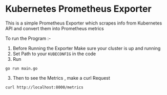 # Kubernetes Prometheus Exporter

This is a simple Prometheus Exporter which scrapes info from Kubernetes API and convert them into Prometheus metrics

To run the Program :- 

1) Before Running the Exporter Make sure your cluster is up and running
2) Set Path to your `KUBECONFIG` in the code
3) Run 
```
go run main.go
```
3) Then to see the Metrics , make a curl Request 
```
curl http://localhost:8000/metrics
```
